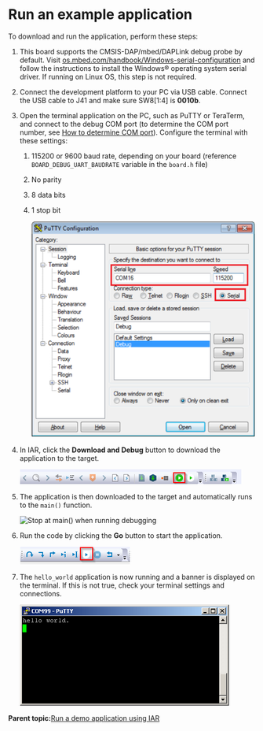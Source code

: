 # Run an example application

To download and run the application, perform these steps:

1.  This board supports the CMSIS-DAP/mbed/DAPLink debug probe by default. Visit [os.mbed.com/handbook/Windows-serial-configuration](https://os.mbed.com/handbook/Windows-serial-configuration) and follow the instructions to install the Windows® operating system serial driver. If running on Linux OS, this step is not required.
2.  Connect the development platform to your PC via USB cable. Connect the USB cable to J41 and make sure SW8\[1:4\] is **0010b**.
3.  Open the terminal application on the PC, such as PuTTY or TeraTerm, and connect to the debug COM port \(to determine the COM port number, see [How to determine COM port](how_to_determine_com_port.md)\). Configure the terminal with these settings:
    1.  115200 or 9600 baud rate, depending on your board \(reference `BOARD_DEBUG_UART_BAUDRATE` variable in the `board.h` file\)
    2.  No parity
    3.  8 data bits
    4.  1 stop bit

        ![](../images/terminal_putty_configuration.png "Terminal (PuTTY) configuration")

4.  In IAR, click the **Download and Debug** button to download the application to the target.

    ![](../images/download_and_debug_button_rt1050.png "Download and Debug button")

5.  The application is then downloaded to the target and automatically runs to the `main()` function.

    ![](../images/stop_at_main_running_debugging_rt1015.png "Stop at main() when running
                debugging")

6.  Run the code by clicking the **Go** button to start the application.

    ![](../images/go_button_rt1020.png "Go button")

7.  The `hello_world` application is now running and a banner is displayed on the terminal. If this is not true, check your terminal settings and connections.

    ![](../images/hello_world_lowercase.png "Text display of the hello_world demo")


**Parent topic:**[Run a demo application using IAR](../topics/run_a_demo_application_using_iar.md)

